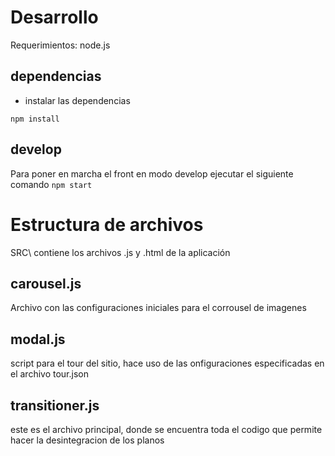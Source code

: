 # Desarrollo
  Requerimientos:
    node.js

## dependencias

- instalar las dependencias

`npm install`

## develop

  Para poner en marcha el front en modo develop ejecutar el siguiente comando
  `npm start`

# Estructura de archivos
 
SRC\ contiene los archivos .js y .html de la aplicación

## carousel.js
Archivo con las configuraciones iniciales para el corrousel de imagenes

## modal.js
script para el tour del sitio, hace uso de las onfiguraciones especificadas en el archivo tour.json

## transitioner.js
este es el archivo principal, donde se encuentra toda el codigo que permite hacer la desintegracion de los planos

